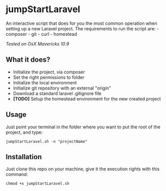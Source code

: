 jumpStartLaravel
================

An interactive script that does for you the most common operation when setting up a new Laravel project.
The requirements to run the script are:
    - composer
    - git
    - curl
    - homestead

<i>Tested on OsX Mavericks 10.9</i>

What it does?
-------------

- Initialize the project, via composer
- Set the right permissions to folder
- Initialize the local environment
- Initialize git repository with an external "origin"
- Download a standard laravel .gitignore file
- <b>[TODO]</b> Setup the homestead environment for the new created project

Usage
-----

Just point your terminal in the folder where you want to put the root of the project, and type:

```
jumpStartLaravel.sh -n "projectName"
```

Installation
------------

Just clone this repo on your machine, give it the execution rights with this command:

```
chmod +x jumpStartLaravel.sh
```

